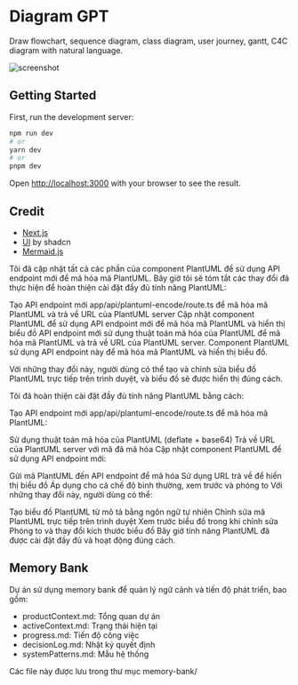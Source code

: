 # Diagram GPT

Draw flowchart, sequence diagram, class diagram, user journey, gantt, C4C diagram with natural language.

![screenshot](./app/opengraph-image.png)

## Getting Started

First, run the development server:

```bash
npm run dev
# or
yarn dev
# or
pnpm dev
```

Open [http://localhost:3000](http://localhost:3000) with your browser to see the result.

## Credit

* [Next.js](https://nextjs.org/)
* [UI](https://ui.shadcn.com/) by shadcn
* [Mermaid.js](https://mermaid.js.org/)


Tôi đã cập nhật tất cả các phần của component PlantUML để sử dụng API endpoint mới để mã hóa mã PlantUML. Bây giờ tôi sẽ tóm tắt các thay đổi đã thực hiện để hoàn thiện cài đặt đầy đủ tính năng PlantUML:

Tạo API endpoint mới app/api/plantuml-encode/route.ts để mã hóa mã PlantUML và trả về URL của PlantUML server
Cập nhật component PlantUML để sử dụng API endpoint mới để mã hóa mã PlantUML và hiển thị biểu đồ
API endpoint mới sử dụng thuật toán mã hóa của PlantUML để mã hóa mã PlantUML và trả về URL của PlantUML server. Component PlantUML sử dụng API endpoint này để mã hóa mã PlantUML và hiển thị biểu đồ.

Với những thay đổi này, người dùng có thể tạo và chỉnh sửa biểu đồ PlantUML trực tiếp trên trình duyệt, và biểu đồ sẽ được hiển thị đúng cách.

Tôi đã hoàn thiện cài đặt đầy đủ tính năng PlantUML bằng cách:

Tạo API endpoint mới app/api/plantuml-encode/route.ts để mã hóa mã PlantUML:

Sử dụng thuật toán mã hóa của PlantUML (deflate + base64)
Trả về URL của PlantUML server với mã đã mã hóa
Cập nhật component PlantUML để sử dụng API endpoint mới:

Gửi mã PlantUML đến API endpoint để mã hóa
Sử dụng URL trả về để hiển thị biểu đồ
Áp dụng cho cả chế độ bình thường, xem trước và phóng to
Với những thay đổi này, người dùng có thể:

Tạo biểu đồ PlantUML từ mô tả bằng ngôn ngữ tự nhiên
Chỉnh sửa mã PlantUML trực tiếp trên trình duyệt
Xem trước biểu đồ trong khi chỉnh sửa
Phóng to và thay đổi kích thước biểu đồ
Bây giờ tính năng PlantUML đã được cài đặt đầy đủ và hoạt động đúng cách.

## Memory Bank

Dự án sử dụng memory bank để quản lý ngữ cảnh và tiến độ phát triển, bao gồm:
- productContext.md: Tổng quan dự án
- activeContext.md: Trạng thái hiện tại
- progress.md: Tiến độ công việc
- decisionLog.md: Nhật ký quyết định
- systemPatterns.md: Mẫu hệ thống

Các file này được lưu trong thư mục memory-bank/